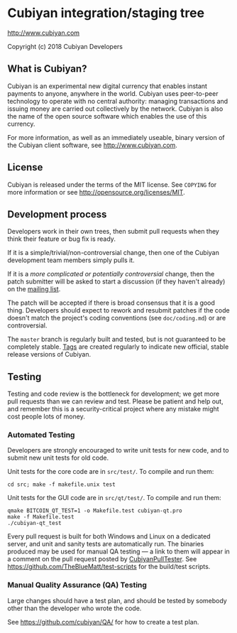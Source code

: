 Cubiyan integration/staging tree
================================

http://www.cubiyan.com

Copyright (c) 2018 Cubiyan Developers

What is Cubiyan?
----------------

Cubiyan is an experimental new digital currency that enables instant payments to
anyone, anywhere in the world. Cubiyan uses peer-to-peer technology to operate
with no central authority: managing transactions and issuing money are carried
out collectively by the network. Cubiyan is also the name of the open source
software which enables the use of this currency.

For more information, as well as an immediately useable, binary version of
the Cubiyan client software, see http://www.cubiyan.com.

License
-------

Cubiyan is released under the terms of the MIT license. See `COPYING` for more
information or see http://opensource.org/licenses/MIT.

Development process
-------------------

Developers work in their own trees, then submit pull requests when they think
their feature or bug fix is ready.

If it is a simple/trivial/non-controversial change, then one of the Cubiyan
development team members simply pulls it.

If it is a *more complicated or potentially controversial* change, then the patch
submitter will be asked to start a discussion (if they haven't already) on the
[mailing list](http://sourceforge.net/mailarchive/forum.php?forum_name=cubiyan-development).

The patch will be accepted if there is broad consensus that it is a good thing.
Developers should expect to rework and resubmit patches if the code doesn't
match the project's coding conventions (see `doc/coding.md`) or are
controversial.

The `master` branch is regularly built and tested, but is not guaranteed to be
completely stable. [Tags](https://github.com/cubiyan/cubiyan/tags) are created
regularly to indicate new official, stable release versions of Cubiyan.

Testing
-------

Testing and code review is the bottleneck for development; we get more pull
requests than we can review and test. Please be patient and help out, and
remember this is a security-critical project where any mistake might cost people
lots of money.

### Automated Testing

Developers are strongly encouraged to write unit tests for new code, and to
submit new unit tests for old code.

Unit tests for the core code are in `src/test/`. To compile and run them:

    cd src; make -f makefile.unix test

Unit tests for the GUI code are in `src/qt/test/`. To compile and run them:

    qmake BITCOIN_QT_TEST=1 -o Makefile.test cubiyan-qt.pro
    make -f Makefile.test
    ./cubiyan-qt_test

Every pull request is built for both Windows and Linux on a dedicated server,
and unit and sanity tests are automatically run. The binaries produced may be
used for manual QA testing — a link to them will appear in a comment on the
pull request posted by [CubiyanPullTester](https://github.com/CubiyanPullTester). See https://github.com/TheBlueMatt/test-scripts
for the build/test scripts.

### Manual Quality Assurance (QA) Testing

Large changes should have a test plan, and should be tested by somebody other
than the developer who wrote the code.

See https://github.com/cubiyan/QA/ for how to create a test plan.
